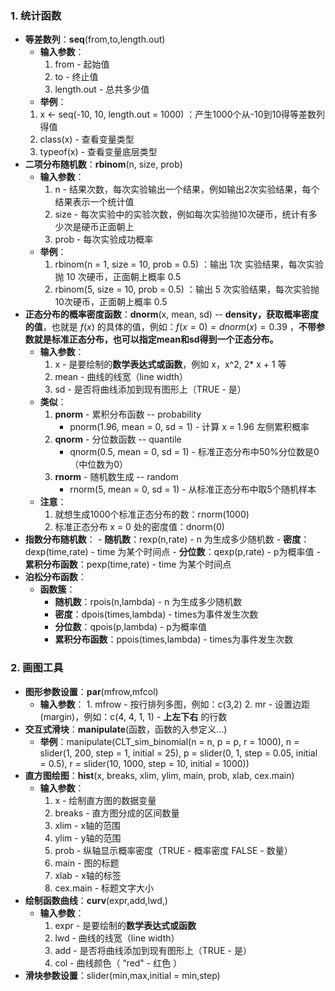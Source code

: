 
### 1. 统计函数

- **等差数列**：**seq**(from,to,length.out)
	- **输入参数**：
		1. from - 起始值
		2. to - 终止值
		3. length.out - 总共多少值
	- **举例**：
	1. x <- seq(-10, 10, length.out = 1000) ：产生1000个从-10到10得等差数列得值
	2. class(x) - 查看变量类型
	3. typeof(x) - 查看变量底层类型
- **二项分布随机数**：**rbinom**(n, size, prob)
	- **输入参数**：
		1. n - 结果次数，每次实验输出一个结果，例如输出2次实验结果，每个结果表示一个统计值
		2. size - 每次实验中的实验次数，例如每次实验抛10次硬币，统计有多少次是硬币正面朝上
		3. prob - 每次实验成功概率
	- **举例**：
		1. rbinom(n = 1, size = 10, prob = 0.5) ：输出 1次 实验结果，每次实验抛 10 次硬币，正面朝上概率 0.5
		2. rbinom(5, size = 10, prob = 0.5) ：输出 5 次实验结果，每次实验抛10次硬币，正面朝上概率 0.5
- **正态分布的概率密度函数**：**dnorm**(x, mean, sd)    -- **density，获取概率密度的值**，也就是 $f(x)$ 的具体的值，例如：$f(x = 0) = dnorm(x) = 0.39$ ，**不带参数就是标准正态分布，也可以指定mean和sd得到一个正态分布。**
	- **输入参数**：
		1. x - 是要绘制的**数学表达式或函数**，例如 x，x^2, 2* x + 1 等
		2. mean - 曲线的线宽（line width）
		3. sd - 是否将曲线添加到现有图形上（TRUE - 是）
	- **类似**：
		1. **pnorm** - 累积分布函数  -- probability
			- pnorm(1.96, mean = 0, sd = 1) - 计算 x = 1.96 左侧累积概率
		2. **qnorm** - 分位数函数 -- quantile
			- qnorm(0.5, mean = 0, sd = 1) - 标准正态分布中50%分位数是0（中位数为0）
		3. **rnorm** - 随机数生成 -- random
			- rnorm(5, mean = 0, sd = 1) - 从标准正态分布中取5个随机样本
	- **注意**：
		1. 就想生成1000个标准正态分布的数：rnorm(1000)
		2. 标准正态分布 x = 0 处的密度值：dnorm(0)
- **指数分布随机数**：
		- **随机数**：rexp(n,rate) - n 为生成多少随机数
		- **密度**：dexp(time,rate) - time 为某个时间点
		- **分位数**：qexp(p,rate) - p为概率值
		- **累积分布函数**：pexp(time,rate) - time 为某个时间点
- **泊松分布函数**：
	- **函数簇**：
		- **随机数**：rpois(n,lambda) - n 为生成多少随机数
		- **密度**：dpois(times,lambda) - times为事件发生次数
		- **分位数**：qpois(p,lambda) - p为概率值
		- **累积分布函数**：ppois(times,lambda) - times为事件发生次数

### 2. 画图工具

- **图形参数设置**：**par**(mfrow,mfcol)
	- **输入参数**：
			1. mfrow - 按行排列多图，例如：c(3,2)
			2. mr - 设置边距(margin)，例如：c(4, 4, 1, 1) - **上左下右** 的行数
- **交互式滑块**：**manipulate**(函数，函数的入参定义...)
	- **举例**：manipulate(CLT_sim_binomial(n = n, p = p, r = 1000),
           n = slider(1, 200, step = 1, initial = 25),
           p = slider(0, 1, step = 0.05, initial = 0.5),
           r = slider(10, 1000, step = 10, initial = 1000))
- **直方图绘图**：**hist**(x, breaks, xlim, ylim, main, prob, xlab, cex.main)
	- **输入参数**：
		1. x - 绘制直方图的数据变量
		2. breaks - 直方图分成的区间数量
		3. xlim - x轴的范围
		4. ylim - y轴的范围
		5. prob - 纵轴显示概率密度（TRUE - 概率密度 FALSE - 数量）
		6. main - 图的标题
		7. xlab - x轴的标签
		8. cex.main - 标题文字大小
- **绘制函数曲线**：**curv**(expr,add,lwd,)
	- **输入参数**：
		1. expr - 是要绘制的**数学表达式或函数**
		2. lwd - 曲线的线宽（line width）
		3. add - 是否将曲线添加到现有图形上（TRUE - 是）
		4. col - 曲线颜色（ “red" - 红色 ）
- **滑块参数设置**：slider(min,max,initial = min,step)

